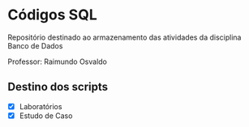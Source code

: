 # Códigos SQL

<p>Repositório destinado ao armazenamento das atividades da disciplina Banco de Dados</p>
<p>Professor: Raimundo Osvaldo</p>

## Destino dos scripts

- [x] Laboratórios
- [x] Estudo de Caso
